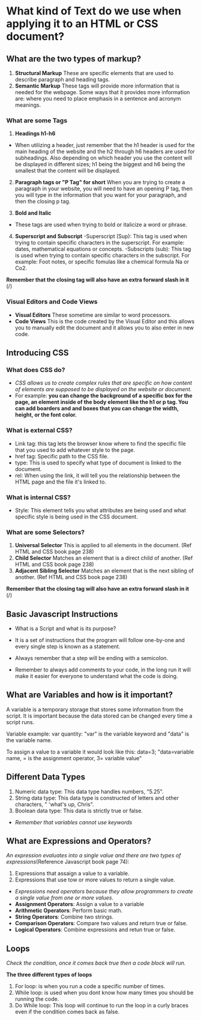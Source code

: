 # What kind of Text do we use when applying it to an HTML or CSS document?

## What are the two types of markup?

1. **Structural Markup** These are specific elements that are used to describe paragraph and heading tags.
2. **Semantic Markup** These tags will provide more information that is needed for the webpage. Some ways that it provides more information are: where you need to place emphasis in a sentence and acronym meanings.

### What are some Tags

1. **Headings h1-h6**
- When utilizing a header, just remember that the h1 header is used for the main heading of the website and the h2 through h6 headers are used for subheadings. Also depending on which header you use the content will be displayed in different sizes; h1 being the biggest and h6 being the smallest that the content will be displayed. 

2. **Paragraph tags or "P Tag" for short** 
When you are trying to create a paragraph in your website, you will need to have an opening P tag, then you will type in the information that you want for your paragraph, and then the closing p tag.

3. **Bold and Italic**
- These tags are used when trying to bold or italicize a word or phrase. 

4. **Superscript and Subscript**
-Superscript (Sup): This tag is used when trying to contain specific characters in the superscript. For example: dates, mathematical equations or concepts.
-Subscripts (sub): This tag is used when trying to contain specific characters in the subscript. For example: Foot notes, or specific fomulas like a chemical formula Na or Co2.

**Remember that the closing tag will also have an extra forward slash in it** (/)

### Visual Editors and Code Views

- **Visual Editors** These sometime are similar to word processors.
- **Code Views** This is the code created by the Visual Editor and this allows you to manually edit the document and it allows you to also enter in new code. 

## Introducing CSS

### What does CSS do?
- *CSS allows us to create complex rules that are specific on how content of elements are supposed to be displayed on the website or document.*
- For example: **you can change the background of a specific box for the page, an element inside of the body element like the h1 or p tag. You can add boarders and and boxes that you can change the width, height, or the font color.** 

### What is external CSS?
- Link tag: this tag lets the browser know where to find the specific file that you used to add whatever style to the page. 
- href tag: Specific path to the CSS file. 
- type: This is used to specify what type of document is linked to the document.  
- rel: When using the link, it will tell you the relationship between the HTML page and the file it's linked to. 

### What is internal CSS?
- Style: This element tells you what attributes are being used and what specific style is being used in the CSS document. 

### What are some Selectors?
1. **Universal Selector** This is applied to all elements in the document. (Ref HTML and CSS book page 238)
2. **Child Selector** Matches an element that is a direct child of another. (Ref HTML and CSS book page 238)
3. **Adjacent Sibling Selector** Matches an element that is the next sibling of another. (Ref HTML and CSS book page 238)

**Remember that the closing tag will also have an extra forward slash in it** (/)

## Basic Javascript Instructions
- What is a Script and what is its purpose? 

- It is a set of instructions that the program will follow one-by-one and every single step is known as a statement. 
- Always remember that a step will be ending with a semicolon. 
- Remember to always add comments to your code, in the long run it will make it easier for everyone to understand what the code is doing. 

## What are Variables and how is it important?

A variable is a temporary storage that stores some information from the script. It is important because the data stored can be changed every time a script runs. 

Variable example: var quantity: "var" is the variable keyword and "data" is the variable name.

To assign a value to a variable it would look like this: data=3; "data=variable name, = is the assignment operator, 3= variable value"

## Different Data Types

1. Numeric data type: This data type handles numbers, "5.25".
2. String data type: This data type is constructed of letters and other characters, " 'what's up, Chris".
3. Boolean data type: This data is strictly true or false.

- *Remember that variables cannot use keywords*

## What are Expressions and Operators?

*An expression evaluates into a single value and there are two types of expressions*(Reference Javascript book page 74):

1. Expressions that assaign a value to a variable.
2. Expressions that use tow or more values to return a single value.

- *Expressions need operators because they allow programmers to create a single value from one or more values*.
- **Assignment Operators**: Assign a value to a variable
- **Arithmetic Operators**: Perform basic math. 
- **String Operators**: Combine two strings.
- **Comparison Operators**: Compare two values and return true or false.
- **Logical Operators**: Combine expressions and retun true or false.

## Loops
*Check the condition, once it comes back true then a code block will run.*

**The three different types of loops**
1. For loop: is when you run a code a specific number of times. 
2. While loop: is used when you dont know how many times you should be running the code. 
3. Do While loop: This loop will continue to run the loop in a curly braces even if the condition comes back as false. 